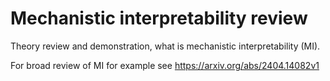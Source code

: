 # Mechanistic interpretability review
Theory review and demonstration, what is mechanistic interpretability (MI).

For broad review of MI for example see
https://arxiv.org/abs/2404.14082v1